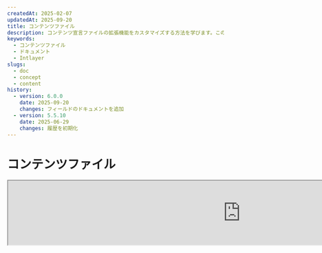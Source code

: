 ```yaml
---
createdAt: 2025-02-07
updatedAt: 2025-09-20
title: コンテンツファイル
description: コンテンツ宣言ファイルの拡張機能をカスタマイズする方法を学びます。このドキュメントに従って、プロジェクトで効率的に条件を実装しましょう。
keywords:
  - コンテンツファイル
  - ドキュメント
  - Intlayer
slugs:
  - doc
  - concept
  - content
history:
  - version: 6.0.0
    date: 2025-09-20
    changes: フィールドのドキュメントを追加
  - version: 5.5.10
    date: 2025-06-29
    changes: 履歴を初期化
---
```


# コンテンツファイル

<iframe title="i18n、Markdown、JSON…すべてを管理するための一つのソリューション | Intlayer" class="m-auto aspect-[16/9] w-full overflow-hidden rounded-lg border-0" allow="autoplay; gyroscope;" loading="lazy" width="1080" height="auto" src="https://www.youtube.com/embed/1VHgSY_j9_I?autoplay=0&amp;origin=http://intlayer.org&amp;controls=0&amp;rel=1"/>

## コンテンツファイルとは何ですか？

Intlayerにおけるコンテンツファイルとは、辞書定義を含むファイルのことです。  
これらのファイルは、アプリケーションのテキストコンテンツ、翻訳、およびリソースを宣言します。  
コンテンツファイルはIntlayerによって処理され、辞書が生成されます。

辞書は、`useIntlayer`フックを使用してアプリケーションがインポートする最終的な結果となります。

### 主要な概念

#### 辞書

辞書とは、キーによって整理された構造化されたコンテンツの集合です。各辞書には以下が含まれます：

- **キー**：辞書の一意の識別子
- **コンテンツ**：実際のコンテンツ値（テキスト、数値、オブジェクトなど）
- **メタデータ**：タイトル、説明、タグなどの追加情報

#### コンテンツファイル

コンテンツファイルの例：

```tsx fileName="src/example.content.tsx" contentDeclarationFormat="typescript"
import { type ReactNode } from "react";
import {
  t,
  enu,
  cond,
  nest,
  md,
  insert,
  file,
  type Dictionary,
} from "intlayer";

interface Content {
  imbricatedContent: {
    imbricatedContent2: {
      stringContent: string;
      numberContent: number;
      booleanContent: boolean;
      javaScriptContent: string;
    };
  };
  multilingualContent: string;
  quantityContent: string;
  conditionalContent: string;
  markdownContent: never;
  externalContent: string;
  insertionContent: string;
  nestedContent: string;
  fileContent: string;
  jsxContent: ReactNode;
}

export default {
  key: "page",
  content: {
    imbricatedContent: {
      imbricatedContent2: {
        stringContent: "こんにちは世界", // "Hello World"の日本語訳
        numberContent: 123,
        booleanContent: true,
        javaScriptContent: `${process.env.NODE_ENV}`, // 環境変数NODE_ENVの値
      },
    },
    multilingualContent: t({
      ja: "日本語のコンテンツ",
      en: "English content",
      "en-GB": "English content (UK)",
      fr: "French content",
      es: "Spanish content",
    }),
    quantityContent: enu({
      "<-1": "マイナス1台未満の車",
      "-1": "マイナス1台の車",
      "0": "車はありません",
      "1": "1台の車",
      ">5": "いくつかの車",
      ">19": "多くの車",
    }),
    conditionalContent: cond({
      true: "検証が有効です",
      false: "検証が無効です",
    }),
    insertionContent: insert("こんにちは {{name}}!"),
    nestedContent: nest(
      "navbar", // ネストする辞書のキー
      "login.button" // [オプション] ネストするコンテンツのパス
    ),
    fileContent: file("./path/to/file.txt"),
    externalContent: fetch("https://example.com").then((res) => res.json()),
    markdownContent: md("# マークダウンの例"),

    /*
     * `react-intlayer` または `next-intlayer` を使用する場合のみ利用可能
     */
    jsxContent: <h1>私のタイトル</h1>,
  },
} satisfies Dictionary<Content>; // [オプション] Dictionary はジェネリックで、辞書のフォーマットを強化できます
```

```javascript fileName="src/example.content.mjx" contentDeclarationFormat="esm"
import { t, enu, cond, nest, md, insert, file } from "intlayer";

/** @type {import('intlayer').Dictionary} */
export default {
  key: "page",
  content: {
    imbricatedContent: {
      imbricatedContent2: {
        stringContent: "Hello World",
        numberContent: 123,
        booleanContent: true,
        javaScriptContent: `${process.env.NODE_ENV}`,
      },
      imbricatedArray: [1, 2, 3],
    },
    multilingualContent: t({
      ja: "日本語のコンテンツ",
      en: "English content",
      "en-GB": "English content (UK)",
      fr: "French content",
      es: "Spanish content",
    }),
    quantityContent: enu({
      "<-1": "マイナス1台未満の車",
      "-1": "マイナス1台の車",
      "0": "車はありません",
      "1": "1台の車",
      ">5": "いくつかの車",
      ">19": "多くの車",
    }),
    conditionalContent: cond({
      true: "検証が有効です",
      false: "検証が無効です",
    }),
    insertionContent: insert("こんにちは {{name}}!"),
    nestedContent: nest(
      "navbar", // ネストする辞書のキー
      "login.button" // [オプション] ネストするコンテンツのパス
    ),
    markdownContent: md("# Markdownの例"),
    fileContent: file("./path/to/file.txt"),
    externalContent: fetch("https://example.com").then((res) => res.json())

    // `react-intlayer` または `next-intlayer` を使用する場合のみ利用可能
    jsxContent: <h1>My title</h1>,
  },
};
```

```javascript fileName="src/example.content.cjx" contentDeclarationFormat="commonjs"
const { t, enu, cond, nest, md, insert, file } = require("intlayer");

/** @type {import('intlayer').Dictionary} */
module.exports = {
  key: "page",
  content: {
    imbricatedContent: {
      imbricatedContent2: {
        stringContent: "Hello World",
        numberContent: 123,
        booleanContent: true,
        javaScriptContent: `${process.env.NODE_ENV}`,
      },
      imbricatedArray: [1, 2, 3],
    },
    multilingualContent: t({
      ja: "日本語のコンテンツ",
      en: "English content",
      "en-GB": "English content (UK)",
      fr: "French content",
      es: "Spanish content",
    }),
    quantityContent: enu({
      "<-1": "マイナス1台未満の車",
      "-1": "マイナス1台の車",
      "0": "車はありません",
      "1": "1台の車",
      ">5": "いくつかの車",
      ">19": "多くの車",
    }),
    conditionalContent: cond({
      true: "検証が有効です",
      false: "検証が無効です",
    }),
    insertionContent: insert("こんにちは {{name}}!"),
    nestedContent: nest(
      "navbar", // ネストする辞書のキー
      "login.button" // [オプション] ネストするコンテンツのパス
    ),
    markdownContent: md("# マークダウンの例"),
    fileContent: file("./path/to/file.txt"),
    externalContent: fetch("https://example.com").then((res) => res.json())

    // `react-intlayer` または `next-intlayer` を使用する場合のみ利用可能
    jsxContent: <h1>My title</h1>,
  },
};
```

```json5 fileName="src/example.content.json"  contentDeclarationFormat="json"
{
  "$schema": "https://intlayer.org/schema.json",
  "key": "page",
  "content": {
    "imbricatedContent": {
      "imbricatedContent2": {
        "stringContent": "Hello World",
        "numberContent": 123,
        "booleanContent": true,
      },
      "imbricatedArray": [1, 2, 3],
    },
    "multilingualContent": {
      "nodeType": "translation",
      "translation": {
        "en": "English content",
        "en-GB": "English content (UK)",
        "fr": "French content",
        "es": "Spanish content",
      },
    },
    "quantityContent": {
      "nodeType": "enumeration",
      "enumeration": {
        "0": "車はありません",
        "1": "車が1台",
        "<-1": "マイナス1台未満の車",
        "-1": "マイナス1台の車",
        ">5": "いくつかの車",
        ">19": "多くの車",
      },
    },
    "conditionalContent": {
      "nodeType": "condition",
      "condition": {
        "true": "検証が有効です",
        "false": "検証が無効です",
      },
    },
    "insertionContent": {
      "nodeType": "insertion",
      "insertion": "こんにちは {{name}}！",
    },
    "nestedContent": {
      "nodeType": "nested",
      "nested": { "dictionaryKey": "app" },
    },
    "markdownContent": {
      "nodeType": "markdown",
      "markdown": "# マークダウンの例",
    },
    "fileContent": {
      "nodeType": "file",
      "file": "./path/to/file.txt",
    },
    "jsxContent": {
      "type": "h1",
      "key": null,
      "ref": null,
      "props": {
        "children": ["マイタイトル"],
      },
    },
  },
}
```

#### コンテンツノード

コンテンツノードは辞書コンテンツの構成要素です。以下のようなものがあります：

- **プリミティブ値**：文字列、数値、真偽値、null、undefined
- **型付きノード**：翻訳、条件、マークダウンなどの特殊なコンテンツタイプ
- **関数**：実行時に評価可能な動的コンテンツ [関数フェッチについてはこちら](https://github.com/aymericzip/intlayer/blob/main/docs/docs/ja/dictionary/function_fetching.md)
- **ネストされたコンテンツ**：他の辞書への参照

#### コンテンツタイプ

Intlayerは型付きノードを通じて様々なコンテンツタイプをサポートしています：

- **翻訳コンテンツ**: ロケール固有の値を持つ多言語テキスト [翻訳コンテンツを参照](https://github.com/aymericzip/intlayer/blob/main/docs/docs/ja/dictionary/translation_content.md)
- **条件コンテンツ**: ブール式に基づく条件付きコンテンツ [条件コンテンツを参照](https://github.com/aymericzip/intlayer/blob/main/docs/docs/ja/dictionary/condition_content.md)
- **列挙コンテンツ**: 列挙値に基づいて変化するコンテンツ [列挙コンテンツを参照](https://github.com/aymericzip/intlayer/blob/main/docs/docs/ja/dictionary/enumeration_content.md)
- **挿入コンテンツ**: 他のコンテンツに挿入可能なコンテンツ [挿入コンテンツを参照](https://github.com/aymericzip/intlayer/blob/main/docs/docs/ja/dictionary/insertion_content.md)
- **Markdown Content**: Markdown形式のリッチテキストコンテンツ [Markdown Contentを参照](https://github.com/aymericzip/intlayer/blob/main/docs/docs/ja/dictionary/markdown_content.md)
- **Nested Content**: 他の辞書への参照 [Nested Contentを参照](https://github.com/aymericzip/intlayer/blob/main/docs/docs/ja/dictionary/nested_content.md)
- **Gender Content**: 性別に応じて変わるコンテンツ [Gender Contentを参照](https://github.com/aymericzip/intlayer/blob/main/docs/docs/ja/dictionary/gender_content.md)
- **File Content**: 外部ファイルへの参照 [File Contentを参照](https://github.com/aymericzip/intlayer/blob/main/docs/docs/ja/dictionary/file_content.md)

## 辞書の構造

Intlayerの辞書は`Dictionary`型で定義され、その動作を制御するいくつかのプロパティを含みます。

### 必須プロパティ

#### `key` (string)

辞書の識別子です。同じキーを持つ複数の辞書がある場合、Intlayerは自動的にそれらをマージします。

> ケバブケースの命名規則を使用してください（例: `"about-page-meta"`）。

#### Content (string | number | boolean | object | array | function)

`content`プロパティは実際の辞書データを含み、以下をサポートします：

- **プリミティブ値**：文字列、数値、ブール値、null、undefined
- **型付きノード**：Intlayerのヘルパー関数を使った特殊なコンテンツタイプ
- **ネストされたオブジェクト**：複雑なデータ構造
- **配列**：コンテンツのコレクション
- **関数**：動的なコンテンツ評価

### 任意プロパティ

#### `title` (string)

辞書を識別するための人間に読みやすいタイトルで、エディターやCMSシステムでの識別に役立ちます。特に大量の辞書を管理する場合やコンテンツ管理インターフェースで作業する際に有用です。

**例:**

```typescript
{
  key: "about-page-meta",
  title: "About Page Metadata",
  content: { /* ... */ }
}
```

#### `description` (string)

辞書の目的、使用ガイドライン、および特別な注意事項を説明する詳細な説明です。この説明はAIによる翻訳生成のコンテキストとしても使用され、翻訳の品質と一貫性を維持するために重要です。

**例:**

```typescript
{
  key: "about-page-meta",
  description: [
    "This dictionary manages the metadata of the About Page",
    "SEOのベストプラクティスを考慮してください：",
    "- タイトルは50〜60文字の間であるべきです",
    "- 説明は150〜160文字の間であるべきです",
  ].join('\n'),
  content: { /* ... */ }
}
```

#### `tags` (string[])

辞書を分類および整理するための文字列配列です。タグは追加のコンテキストを提供し、エディターやCMSシステムでのフィルタリング、検索、整理に使用できます。

**例：**

```typescript
{
  key: "about-page-meta",
  tags: ["metadata", "about-page", "seo"],
  content: { /* ... */ }
}
```

#### `locale` (LocalesValues)

辞書をロケールごとの辞書に変換し、content内で宣言された各フィールドが自動的に翻訳ノードに変換されます。このプロパティが設定されている場合：

- 辞書は単一ロケールの辞書として扱われます
- 各フィールドは特定のロケールの翻訳ノードになります
- このプロパティを使用する場合、コンテンツ内で翻訳ノード（`t()`）を使用してはいけません
- 指定がない場合、辞書は多言語辞書として扱われます

> 詳細は [Intlayerにおけるロケール別コンテンツ宣言](https://github.com/aymericzip/intlayer/blob/main/docs/docs/ja/per_locale_file.md) を参照してください。

**例:**

```json
// ロケール別辞書
{
  "key": "about-page",
  "locale": "en",
  "content": {
    "title": "About Us", // これは 'en' の翻訳ノードになります
    "description": "Learn more about our company"
  }
}
```

#### `autoFill` (AutoFill)

外部ソースから辞書の内容を自動的に埋めるための指示です。これは `intlayer.config.ts` でグローバルに、または辞書ごとに設定できます。複数のフォーマットをサポートしています：

- **`true`**：すべてのロケールで自動埋めを有効にする
- **`string`**：単一ファイルへのパス、または変数を含むテンプレート
- **`object`**：ロケールごとのファイルパス

**例：**

```json
// すべてのロケールで有効化
{
  "autoFill": true
}
// 単一ファイル
{
  "autoFill": "./translations/aboutPage.content.json"
}
// 変数を含むテンプレート
{
  "autoFill": "/messages/{{locale}}/{{key}}/{{fileName}}.content.json"
}
// ロケールごとの詳細設定
{
  "autoFill": {
    "en": "./translations/en/aboutPage.content.json",
    "fr": "./translations/fr/aboutPage.content.json",
    "es": "./translations/es/aboutPage.content.json"
  }
}
```

**利用可能な変数:**

- `{{locale}}` – ロケールコード（例: `fr`, `es`）
- `{{fileName}}` – ファイル名（例: `example`）
- `{{key}}` – 辞書キー（例: `example`）

> 詳細は[Auto-Fill Configuration in Intlayer](https://github.com/aymericzip/intlayer/blob/main/docs/docs/ja/autoFill.md)を参照してください。

##### `priority` (number)

辞書の優先順位を示します。複数の辞書が同じキーを持つ場合、最も高い優先順位の辞書が他を上書きします。これはコンテンツの階層管理や上書きに役立ちます。

**例:**

```typescript
// ベース辞書
{
  key: "welcome-message",
  priority: 1,
  content: { message: "Welcome!" }
}

// 上書き辞書
{
  key: "welcome-message",
  priority: 10,
  content: { message: "プレミアムサービスへようこそ！" }
}
// これはベースの辞書を上書きします
```

### CMSプロパティ

##### `version` (string)

リモート辞書のバージョン識別子。どのバージョンの辞書が現在使用されているかを追跡するのに役立ちます。特にリモートコンテンツ管理システムを使用する場合に有用です。

##### `live` (boolean)

リモート辞書の場合、辞書を実行時にライブで取得するかどうかを示します。有効にすると：

- `intlayer.config.ts`で`importMode`を"live"に設定する必要があります
- ライブサーバーが稼働している必要があります
- ライブ同期APIを使用して実行時に辞書が取得されます
- ライブで取得に失敗した場合は動的値にフォールバックします
- ライブでない場合は、最適なパフォーマンスのためにビルド時に辞書が変換されます

### システムプロパティ（自動生成）

これらのプロパティはIntlayerによって自動的に生成され、手動での変更は推奨されません。

##### `$schema` (string)

辞書構造の検証に使用されるJSONスキーマ。辞書の整合性を保証するためにIntlayerによって自動的に追加されます。

##### `id` (string)

リモート辞書の場合、リモートサーバー上の辞書の一意識別子です。リモートコンテンツの取得および管理に使用されます。

##### `localId` (LocalDictionaryId)

ローカル辞書の一意識別子。辞書がローカルかリモートか、その場所を判別するためにIntlayerによって自動生成されます。

##### `localIds` (LocalDictionaryId[])

マージされた辞書の場合、この配列にはマージされたすべての辞書のIDが含まれます。マージされたコンテンツの出所を追跡するのに役立ちます。

##### `filePath` (string)

ローカル辞書のファイルパスで、どの `.content` ファイルから辞書が生成されたかを示します。デバッグやソースの追跡に役立ちます。

##### `versions` (string[])

リモート辞書の場合、この配列には辞書の利用可能なすべてのバージョンが含まれます。どのバージョンが使用可能かを追跡するのに役立ちます。

##### `autoFilled` (true)

辞書が外部ソースから自動的に補完されたかどうかを示します。競合が発生した場合、ベース辞書が自動補完された辞書より優先されます。

##### `location` ('distant' | 'locale')

辞書の場所を示します：

- `'locale'`: ローカル辞書（コンテンツファイルから）
- `'distant'`: リモート辞書（外部ソースから）

## コンテンツノードタイプ

Intlayerは、基本的なプリミティブ値を拡張するいくつかの専門的なコンテンツノードタイプを提供します。

### 翻訳コンテンツ (`t`)

ロケールごとに異なる多言語コンテンツ：

```typescript
import { t } from "intlayer";

// TypeScript/JavaScript
multilingualContent: t({
  en: "Welcome to our website",
  fr: "Bienvenue sur notre site web",
  es: "Bienvenido a nuestro sitio web",
});
```

### 条件コンテンツ (`cond`)

ブール条件に基づいて変化するコンテンツ：

```typescript
import { cond } from "intlayer";

conditionalContent: cond({
  true: "User is logged in",
  false: "Please log in to continue",
});
```

### 列挙コンテンツ (`enu`)

列挙された値に基づいて変化するコンテンツ：

```typescript
import { enu } from "intlayer";

statusContent: enu({
  pending: "Your request is pending", // あなたのリクエストは保留中です
  approved: "Your request has been approved", // あなたのリクエストは承認されました
  rejected: "Your request has been rejected", // あなたのリクエストは拒否されました
});
```

### 挿入コンテンツ (`insert`)

他のコンテンツに挿入できるコンテンツ：

```typescript
import { insert } from "intlayer";

insertionContent: insert("This text can be inserted anywhere"); // このテキストはどこにでも挿入できます
```

### ネストコンテンツ (`nest`)

他の辞書への参照：

```typescript
import { nest } from "intlayer";

nestedContent: nest("about-page"); // "about-page" への参照
```

### マークダウンコンテンツ (`md`)

Markdown形式のリッチテキストコンテンツ：

```typescript
import { md } from "intlayer";

markdownContent: md(
  "# Welcome\n\nこれは**太字**のテキストで、[リンク](https://example.com)が含まれています"
);
```

### ジェンダーコンテンツ (`gender`)

ジェンダーに基づいて変化するコンテンツ:

```typescript
import { gender } from "intlayer";

genderContent: gender({
  male: "彼は開発者です",
  female: "彼女は開発者です",
  other: "彼らは開発者です",
});
```

### ファイルコンテンツ (`file`)

外部ファイルへの参照:

```typescript
import { file } from "intlayer";

fileContent: file("./path/to/content.txt");
```

## コンテンツファイルの作成

### 基本的なコンテンツファイル構造

コンテンツファイルは `Dictionary` 型を満たすデフォルトオブジェクトをエクスポートします:

```typescript
// example.content.ts
import { t, cond, nest, md, insert, file } from "intlayer";

export default {
  key: "welcome-page",
  title: "Welcome Page Content",
  description:
    "ヒーローセクションと機能を含むメインのウェルカムページのコンテンツ",
  tags: ["ページ", "ウェルカム", "ホームページ"],
  content: {
    hero: {
      title: t({
        en: "Welcome to Our Platform",
        fr: "Bienvenue sur Notre Plateforme",
        es: "Bienvenido a Nuestra Plataforma",
      }),
      subtitle: t({
        en: "Build amazing applications with ease",
        fr: "Construisez des applications incroyables avec facilité",
        es: "Construye aplicaciones increíbles con facilidad",
      }),
      cta: cond({
        true: t({
          en: "Get Started",
          fr: "Commencer",
          es: "Comenzar",
        }),
        false: t({
          en: "Sign Up",
          fr: "S'inscrire",
          es: "Registrarse",
        }),
      }),
    },
    features: [
      {
        title: t({
          ja: "使いやすい",
          en: "Easy to Use",
          fr: "Facile à Utiliser",
          es: "Fácil de Usar",
        }),
        description: t({
          ja: "すべてのスキルレベルに対応した直感的なインターフェース",
          en: "Intuitive interface for all skill levels",
          fr: "Interface intuitive pour tous les niveaux",
          es: "Interfaz intuitiva para todos los niveles",
        }),
      },
    ],
    documentation: nest("documentation"),
    readme: file("./README.md"),
  },
} satisfies Dictionary;
```

### JSON コンテンツファイル

JSON形式でコンテンツファイルを作成することもできます：

```json
{
  "key": "welcome-page",
  "title": "ウェルカムページのコンテンツ",
  "description": "メインのウェルカムページのコンテンツ",
  "tags": ["page", "welcome"],
  "content": {
    "hero": {
      "title": {
        "nodeType": "translation",
        "translation": {
          "en": "Welcome to Our Platform",
          "fr": "Bienvenue sur Notre Plateforme"
        }
      },
      "subtitle": {
        "nodeType": "translation",
        "translation": {
          "en": "Build amazing applications with ease",
          "fr": "Construisez des applications incroyables avec facilité"
        }
      }
    }
  }
}
```

### ロケール別コンテンツファイル

ロケール別の辞書を作成する場合は、`locale` プロパティを指定します:

```typescript
// welcome-page.en.content.ts
export default {
  key: "welcome-page",
  locale: "en",
  content: {
    hero: {
      title: "Welcome to Our Platform",
      subtitle: "Build amazing applications with ease",
    },
  },
} satisfies Dictionary;
```

```typescript
// welcome-page.fr.content.ts
export default {
  key: "welcome-page",
  locale: "fr",
  content: {
    hero: {
      title: "Bienvenue sur Notre Plateforme",
      subtitle: "Construisez des applications incroyables avec facilité",
    },
  },
} satisfies Dictionary;
```

## コンテンツファイルの拡張子

Intlayerでは、コンテンツ宣言ファイルの拡張子をカスタマイズすることができます。このカスタマイズにより、大規模プロジェクトの管理が柔軟になり、他のモジュールとの競合を回避するのに役立ちます。

### デフォルトの拡張子

デフォルトでは、Intlayerは以下の拡張子を持つすべてのファイルをコンテンツ宣言用に監視します：

- `.content.json`
- `.content.ts`
- `.content.tsx`
- `.content.js`
- `.content.jsx`
- `.content.mjs`
- `.content.mjx`
- `.content.cjs`
- `.content.cjx`

これらのデフォルト拡張子はほとんどのアプリケーションに適しています。しかし、特定のニーズがある場合は、カスタム拡張子を定義してビルドプロセスを効率化し、他のコンポーネントとの競合リスクを減らすことができます。

> Intlayerがコンテンツ宣言ファイルを識別するために使用するファイル拡張子をカスタマイズするには、Intlayerの設定ファイルで指定できます。この方法は、ウォッチプロセスの範囲を制限してビルドパフォーマンスを向上させる大規模プロジェクトに特に有効です。

## 高度な概念

### 辞書のマージ

複数の辞書が同じキーを持つ場合、Intlayerは自動的にそれらをマージします。マージの挙動は以下のいくつかの要因に依存します：

- **優先度**: `priority` の値が高い辞書が低い辞書を上書きする
- **自動入力 vs ベース**: ベース辞書は自動入力された辞書を上書きします
- **場所**: ローカル辞書はリモート辞書を上書きします（優先度が同じ場合）

### 型安全性

Intlayerはコンテンツファイルに対して完全なTypeScriptサポートを提供します：

```typescript
// コンテンツの型を定義
interface WelcomePageContent {
  hero: {
    title: string;
    subtitle: string;
    cta: string;
  };
  features: Array<{
    title: string;
    description: string;
  }>;
}

// 辞書で使用する
export default {
  key: "welcome-page",
  content: {
    // TypeScriptがオートコンプリートと型チェックを提供します
    hero: {
      title: "Welcome",
      subtitle: "Build amazing apps",
      cta: "Get Started",
    },
  },
} satisfies Dictionary<WelcomePageContent>;
```

### ノードの入れ子構造

問題なく関数を他の関数に入れ子にすることができます。

例：

```javascript fileName="src/example.content.tsx" contentDeclarationFormat="typescript"
import { t, enu, cond, nest, md, type Dictionary } from "intlayer";

const getName = async () => "John Doe";

export default {
  key: "page",
  content: {
    // `getIntlayer('page','en').hiMessage` は `['Hi', ' ', 'John Doe']` を返します
    hiMessage: [
      t({
        en: "Hi",
        fr: "Salut",
        es: "Hola",
      }),
      " ",
      getName(),
    ],
    // 条件、列挙、多言語コンテンツを組み合わせた複合コンテンツ
    // `getIntlayer('page','en').advancedContent(true)(10)` は 'Multiple items found' を返します
    advancedContent: cond({
      true: enu({
        "0": t({
          en: "No items found",
          fr: "Aucun article trouvé",
          es: "No se encontraron artículos",
        }),
        "1": t({
          en: "One item found",
          fr: "Un article trouvé",
          es: "Se encontró un artículo",
        }),
        ">1": t({
          en: "Multiple items found",
          fr: "Plusieurs articles trouvés",
          es: "Se encontraron múltiples artículos",
        }),
      }),
      false: t({
        en: "No valid data available",
        fr: "Aucune donnée valide disponible",
        es: "No hay datos válidos disponibles",
      }),
    }),
  },
} satisfies Dictionary;
```

```javascript fileName="src/example.content.mjx" contentDeclarationFormat="esm"
import { t, enu, cond, nest, md } from "intlayer";

const getName = async () => "John Doe";

/** @type {import('intlayer').Dictionary} */
export default {
  key: "page",
  content: {
    // `getIntlayer('page','en').hiMessage` は `['Hi', ' ', 'John Doe']` を返します
    hiMessage: [
      t({
        en: "Hi",
        fr: "Salut",
        es: "Hola",
      }),
      " ",
      getName(),
    ],
    // 条件、列挙、多言語コンテンツを組み合わせた複合コンテンツ
    // `getIntlayer('page','en').advancedContent(true)(10)` は 'Multiple items found' を返します
    advancedContent: cond({
      true: enu({
        "0": t({
          en: "No items found",
          fr: "Aucun article trouvé",
          es: "No se encontraron artículos",
        }),
        "1": t({
          en: "One item found",
          fr: "Un article trouvé",
          es: "Se encontró un artículo",
        }),
        ">1": t({
          en: "Multiple items found",
          fr: "Plusieurs articles trouvés",
          es: "Se encontraron múltiples artículos",
          ja: "複数のアイテムが見つかりました",
        }),
      }),
      false: t({
        en: "No valid data available",
        fr: "Aucune donnée valide disponible",
        es: "No hay datos válidos disponibles",
        ja: "有効なデータがありません",
      }),
    }),
  },
};
```

```javascript fileName="src/example.content.cjx" contentDeclarationFormat="commonjs"
const { t, enu, cond, nest, md } = require("intlayer");

const getName = async () => "John Doe";

/** @type {import('intlayer').Dictionary} */
module.exports = {
  key: "page",
  content: {
    // `getIntlayer('page','en').hiMessage` は `['Hi', ' ', 'John Doe']` を返します
    hiMessage: [
      t({
        en: "Hi",
        fr: "Salut",
        es: "Hola",
      }),
      " ",
      getName(),
    ],
    // 条件、列挙、多言語コンテンツを組み合わせた複合コンテンツ
    // `getIntlayer('page','en').advancedContent(true)(10)` は 'Multiple items found' を返します
    advancedContent: cond({
      true: enu({
        "0": t({
          en: "No items found",
          fr: "Aucun article trouvé",
          es: "No se encontraron artículos",
        }),
        "1": t({
          en: "One item found",
          fr: "Un article trouvé",
          es: "Se encontró un artículo",
        }),
        ">1": t({
          en: "Multiple items found",
          fr: "Plusieurs articles trouvés",
          es: "Se encontraron múltiples artículos",
        }),
      }),
      false: t({
        en: "No valid data available",
        fr: "Aucune donnée valide disponible",
        es: "No hay datos válidos disponibles",
      }),
    }),
  },
};
```

```json5 fileName="src/example.content.json"  contentDeclarationFormat="json"
{
  "$schema": "https://intlayer.org/schema.json",
  "key": "page",
  "content": {
    "hiMessage": {
      "nodeType": "composite",
      "composite": [
        {
          "nodeType": "translation",
          "translation": {
            en: "Hi", // 挨拶の翻訳
            fr: "Salut",
            es: "Hola",
          },
        },
        " ",
        "John Doe", // 名前
      ],
    },
    "advancedContent": {
      "nodeType": "condition",
      "condition": {
        true: {
          nodeType: "enumeration",
          enumeration: {
            "0": {
              "nodeType": "translation",
              "translation": {
                "en": "No items found",
                "fr": "Aucun article trouvé",
                "es": "No se encontraron artículos",
                "ja": "アイテムが見つかりませんでした",
              },
            },
            "1": {
              "nodeType": "translation",
              "translation": {
                "en": "One item found",
                "fr": "Un article trouvé",
                "es": "Se encontró un artículo",
                "ja": "1つのアイテムが見つかりました",
              },
            },
            ">1": {
              "nodeType": "translation",
              "translation": {
                "en": "Multiple items found",
                "fr": "Plusieurs articles trouvés",
                "es": "Se encontraron múltiples artículos",
                "ja": "複数のアイテムが見つかりました",
              },
            },
          },
        },
        "false": {
          "nodeType": "translation",
          "translation": {
            "en": "No valid data available",
            "fr": "Aucune donnée valide disponible",
            "es": "No hay datos válidos disponibles",
          },
        },
      },
    },
  },
}
```

### ベストプラクティス

1. **命名規則**:
   - 辞書のキーにはケバブケース（`"about-page-meta"`）を使用する
   - 関連するコンテンツは同じキーのプレフィックスの下にグループ化する

2. **コンテンツの整理**:
   - 関連するコンテンツは同じ辞書内にまとめておく
   - 複雑なコンテンツ構造はネストされたオブジェクトで整理する
   - カテゴリ分けにはタグを活用する
   - `autoFill` を使って不足している翻訳を自動的に補完する

3. **パフォーマンス**:
   - 監視対象ファイルの範囲を制限するためにコンテンツ設定を調整する
   - リアルタイムの更新が必要な場合（例：A/Bテストなど）にのみライブ辞書を使用する
   - ビルド時に辞書を最適化するために、ビルド変換プラグイン（`@intlayer/swc` または `@intlayer/babel`）が有効になっていることを確認する
